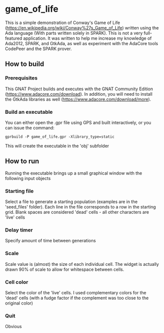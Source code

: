 # game_of_life
This is a simple demonstration of Conway's Game of Life (https://en.wikipedia.org/wiki/Conway%27s_Game_of_Life) written using the Ada language (With parts written solely in SPARK).
This is not a very full-featured application. It was written to help me increase my knowledge of Ada2012, SPARK, and GtkAda, as well as experiment with the AdaCore tools CodePeer and the SPARK prover.

## How to build

### Prerequisites
This GNAT Project builds and executes with the GNAT Community Edition (https://www.adacore.com/download). In addition, you will need to install the GtkAda libraries as well (https://www.adacore.com/download/more).

### Build an executable
You can either open the .gpr file using GPS and built interactively, or you can issue the command:
```
gprbuild -P game_of_life.gpr -Xlibrary_type=static
```
This will create the executable in the 'obj' subfolder

## How to run
Running the executable brings up a small graphical window with the following input objects

### Starting file
Select a file to generate a starting population (examples are in the 'seed_files' folder). Each line in the file corresponds to a row in the starting grid. Blank spaces are considered 'dead' cells - all other characters are 'live' cells

### Delay timer
Specify amount of time between generations

### Scale
Scale value is (almost) the size of each individual cell. The widget is actually drawn 90% of scale to allow for whitespace between cells.

### Cell color
Select the color of the 'live' cells. I used complementary colors for the 'dead' cells (with a fudge factor if the complement was too close to the original color)

### Quit
Obvious
